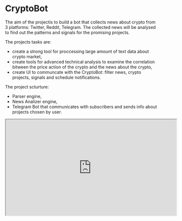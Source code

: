 # CryptoBot
The aim of the projectis to build a bot that collects news about crypto from 3 platforms: Twitter, Reddit, Telegram.  The collected news will be analysed to find out the patterns and signals for the promising projects.

The projects tasks are:
- create a strong tool for proccessing large amount of text data about crypto market,
- create tools for advanced technical analysis to examine the correlation bitween the price action of the crypto and the news about the crypto,
- create UI to communcate with the CryptoBot: filter news, crypto projects, signals and schedule notifications.

The project scturture:
- Parser engine,
- News Analizer engine,
- Telegram Bot that communicates with subscribers and sends info about projects chosen by user.




<iframe width="560" height="315" src='https://dbdiagram.io/embed/626d279995e7f23c61a11df1'> </iframe>
